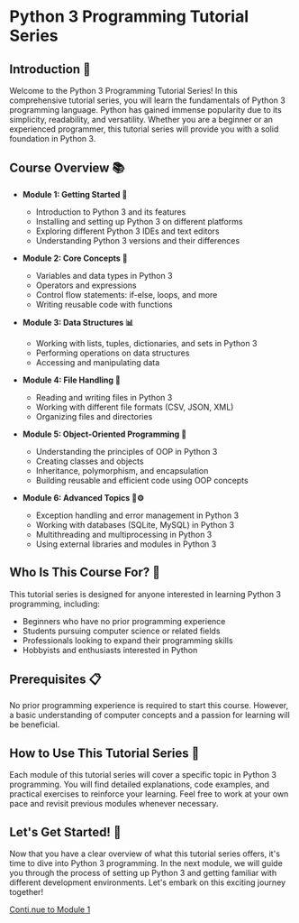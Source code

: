 # Python 3 Programming Tutorial Series

## Introduction 🐍
Welcome to the Python 3 Programming Tutorial Series! In this comprehensive tutorial series, you will learn the fundamentals of Python 3 programming language. Python has gained immense popularity due to its simplicity, readability, and versatility. Whether you are a beginner or an experienced programmer, this tutorial series will provide you with a solid foundation in Python 3.

## Course Overview 📚
- **Module 1: Getting Started 🚀**
    - Introduction to Python 3 and its features
    - Installing and setting up Python 3 on different platforms
    - Exploring different Python 3 IDEs and text editors
    - Understanding Python 3 versions and their differences

- **Module 2: Core Concepts 🔑**
    - Variables and data types in Python 3
    - Operators and expressions
    - Control flow statements: if-else, loops, and more
    - Writing reusable code with functions

- **Module 3: Data Structures 📊**
    - Working with lists, tuples, dictionaries, and sets in Python 3
    - Performing operations on data structures
    - Accessing and manipulating data

- **Module 4: File Handling 📂**
    - Reading and writing files in Python 3
    - Working with different file formats (CSV, JSON, XML)
    - Organizing files and directories

- **Module 5: Object-Oriented Programming 🧬**
    - Understanding the principles of OOP in Python 3
    - Creating classes and objects
    - Inheritance, polymorphism, and encapsulation
    - Building reusable and efficient code using OOP concepts

- **Module 6: Advanced Topics 🚀⚙️**
    - Exception handling and error management in Python 3
    - Working with databases (SQLite, MySQL) in Python 3
    - Multithreading and multiprocessing in Python 3
    - Using external libraries and modules in Python 3

## Who Is This Course For? 👥
This tutorial series is designed for anyone interested in learning Python 3 programming, including:
- Beginners who have no prior programming experience
- Students pursuing computer science or related fields
- Professionals looking to expand their programming skills
- Hobbyists and enthusiasts interested in Python

## Prerequisites 📋
No prior programming experience is required to start this course. However, a basic understanding of computer concepts and a passion for learning will be beneficial.

## How to Use This Tutorial Series 📖
Each module of this tutorial series will cover a specific topic in Python 3 programming. You will find detailed explanations, code examples, and practical exercises to reinforce your learning. Feel free to work at your own pace and revisit previous modules whenever necessary.

## Let's Get Started! 🚀
Now that you have a clear overview of what this tutorial series offers, it's time to dive into Python 3 programming. In the next module, we will guide you through the process of setting up Python 3 and getting familiar with different development environments. Let's embark on this exciting journey together!

[Conti.nue to Module 1](https://github.com/MrBal/Python3/blob/master/Module%201)
